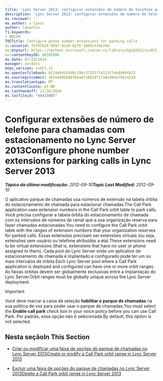 ```yaml
---
title: 'Lync Server 2013: configurar extensões de número de telefone para chamadas de estacionamento'
description: 'Lync Server 2013: configurar extensões de número de telefone para chamadas de estacionamento.'
ms.reviewer: ''
ms.author: v-lanac
author: lanachin
f1.keywords:
- NOCSH
TOCTitle: Configure phone number extensions for parking calls
ms:assetid: fbf97624-9587-42a6-b276-1b69c574a74d
ms:mtpsurl: https://technet.microsoft.com/en-us/library/Gg182611(v=OCS.15)
ms:contentKeyID: 48185980
ms.date: 07/23/2014
manager: serdars
mtps_version: v=OCS.15
ms.openlocfilehash: 6219e04243d0c19bc37251f7d113f7ebdd09fb72
ms.sourcegitcommit: 36fee89bb887bea4f18b19f17a8c69daf5bc423d
ms.translationtype: MT
ms.contentlocale: pt-BR
ms.lasthandoff: 11/26/2020
ms.locfileid: "49433805"
---
```

# <a name="configure-phone-number-extensions-for-parking-calls-in-lync-server-2013"></a><span data-ttu-id="1be0b-103">Configurar extensões de número de telefone para chamadas com estacionamento no Lync Server 2013</span><span class="sxs-lookup"><span data-stu-id="1be0b-103">Configure phone number extensions for parking calls in Lync Server 2013</span></span>

<div data-xmlns="http://www.w3.org/1999/xhtml">

<div class="topic" data-xmlns="http://www.w3.org/1999/xhtml" data-msxsl="urn:schemas-microsoft-com:xslt" data-cs="https://msdn.microsoft.com/">

<div data-asp="https://msdn2.microsoft.com/asp">



</div>

<div id="mainSection">

<div id="mainBody"><span data-ttu-id="1be0b-104">

<span> </span></span><span class="sxs-lookup"><span data-stu-id="1be0b-104">

<span> </span></span></span>

<span data-ttu-id="1be0b-105">_**Tópico da última modificação:** 2012-09-10_</span><span class="sxs-lookup"><span data-stu-id="1be0b-105">_**Topic Last Modified:** 2012-09-10_</span></span>

<span data-ttu-id="1be0b-106">O aplicativo parque de chamadas usa números de extensão na tabela órbita do estacionamento de chamada para estacionar chamadas.</span><span class="sxs-lookup"><span data-stu-id="1be0b-106">The Call Park application uses extension numbers in the Call Park orbit table to park calls.</span></span> <span data-ttu-id="1be0b-107">Você precisa configurar a tabela órbita do estacionamento de chamada com os intervalos de números de ramal que a sua organização reserva para fazer chamadas estacionadas.</span><span class="sxs-lookup"><span data-stu-id="1be0b-107">You need to configure the Call Park orbit table with the ranges of extension numbers that your organization reserves for parked calls.</span></span> <span data-ttu-id="1be0b-108">Essas extensões precisam ser extensões virtuais (ou seja, extensões sem usuário ou telefone atribuídas a ela).</span><span class="sxs-lookup"><span data-stu-id="1be0b-108">These extensions need to be virtual extensions (that is, extensions that have no user or phone assigned to them).</span></span> <span data-ttu-id="1be0b-109">Cada pool do Lync Server onde um aplicativo de estacionamento de chamada é implantado e configurado pode ter um ou mais intervalos de órbita.</span><span class="sxs-lookup"><span data-stu-id="1be0b-109">Each Lync Server pool where a Call Park application is deployed and configured can have one or more orbit ranges.</span></span> <span data-ttu-id="1be0b-110">As faixas órbitas devem ser globalmente exclusivas entre a implantação do Lync Server.</span><span class="sxs-lookup"><span data-stu-id="1be0b-110">Orbit ranges must be globally unique across the Lync Server deployment.</span></span>

<div>


> [!IMPORTANT]  
> <span data-ttu-id="1be0b-111">Você deve marcar a caixa de seleção <STRONG>habilitar o parque de chamadas</STRONG> na sua política de voz para poder usar o parque de chamadas.</span><span class="sxs-lookup"><span data-stu-id="1be0b-111">You must select the <STRONG>Enable call park</STRONG> check box in your voice policy before you can use Call Park.</span></span> <span data-ttu-id="1be0b-112">Por padrão, essa opção não é selecionada.</span><span class="sxs-lookup"><span data-stu-id="1be0b-112">By default, this option is not selected.</span></span>



</div>

<div>

## <a name="in-this-section"></a><span data-ttu-id="1be0b-113">Nesta seção</span><span class="sxs-lookup"><span data-stu-id="1be0b-113">In This Section</span></span>

  - [<span data-ttu-id="1be0b-114">Criar ou modificar uma faixa de opções do parque de chamadas no Lync Server 2013</span><span class="sxs-lookup"><span data-stu-id="1be0b-114">Create or modify a Call Park orbit range in Lync Server 2013</span></span>](lync-server-2013-create-or-modify-a-call-park-orbit-range.md)

  - [<span data-ttu-id="1be0b-115">Excluir uma faixa de opções do parque de chamadas no Lync Server 2013</span><span class="sxs-lookup"><span data-stu-id="1be0b-115">Delete a Call Park orbit range in Lync Server 2013</span></span>](lync-server-2013-delete-a-call-park-orbit-range.md)

<span data-ttu-id="1be0b-116"></div>

</div>

<span> </span>

</div>

</div>

</span><span class="sxs-lookup"><span data-stu-id="1be0b-116"></div>

</div>

<span> </span>

</div>

</div>

</span></span></div>

